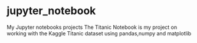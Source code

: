 # jupyter_notebook
My Jupyter notebooks projects
The Titanic Notebook is my project on working with the Kaggle Titanic dataset using pandas,numpy and matplotlib

